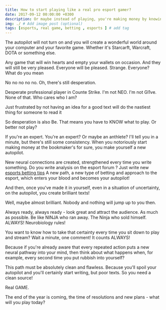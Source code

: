 ```yaml
---
title: How to start playing like a real pro esport gamer?
date: 2017-09-12 00:00:00 +0300
description: Or maybe instead of playing, you're making money by knowing how to gamble?
img: ./ # Add image post (optional)
tags: [esports, real game, betting , esports ] # add tag
---
```


The autopilot will not turn on and you will create a wonderful world around your computer and your favorite game. Whether it's Starcarft, Warcraft, DOTA or something else.  

Any game that will win hearts and empty your wallets on occasion. And they will still be very pleased. Everyone will be pleased. Strange. Everyone? What do you mean

No no no no no.
Oh, there's still desperation.

Desperate professional player in Counte Strike. I'm not NEO. I'm not Gl1ve. None of that. Who cares who I am? 

Just frustrated by not having an idea for a good text will do the nastiest thing for someone to read it

So desperation is also Be.
That means you have to KNOW what to play.
Or better not play?

If you're an expert. You're an expert? Or maybe an anthlete?
I'll tell you in a minute, but there's still some consistency.
When you notoriously start making money at the bookmaker's for sure, you make yourself a new autopilot.

New neural connections are created, strengthened every time you write something. Do you write analysis on the esport forum ?
Just write new [esports betting tips](https://esporttalk.org/c/bettings-talks/34)
A new path, a new type of betting and approach to the esport, which enters your blood and becomes your autopilot!

And then, once you've made it in yourself, even in a situation of uncertainty, on the autopilot, you create brilliant texts!

Well, maybe almost brilliant.
Nobody and nothing will jump up to you then.

Always ready, always ready - look great and attract the audience. 
As much as possible.
Be like NINJA who ran away. The Ninja who sold himself.
ALWAYS!
Neurobiology rules!

You want to know how to take that certainty every time you sit down to play and stream?
Wait a minute, one comment!
It counts ALWAYS!

Because if you're already aware that every repeated action puts a new neural pathway into your mind, then think about what happens when, for example, every second time you put rubbish into yourself?



This path must be absolutely clean and flawless.
Because you'll spoil your autopilot and you'll certainly start writing, but poor texts.
So you need a clean source!

Real GAME. 

The end of the year is coming, the time of resolutions and new plans - what will you play today?
